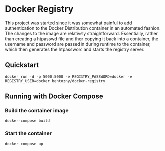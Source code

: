 # Docker Registry

This project was started since it was somewhat painful to add authentication to the Docker Distribution container in an automated fashion. The changes to the image are relatively straightforward. Essentially, rather than creating a htpasswd file and then copying it back into a container, the username and password are passed in during runtime to the container, which then generates the htpassword and starts the registry server. 

## Quickstart

`docker run -d -p 5000:5000 -e REGISTRY_PASSWORD=docker -e REGISTRY_USER=docker bentozny/docker-registry`

## Running with Docker Compose

### Build the container image

`docker-compose build`

### Start the container

`docker-compose up`
